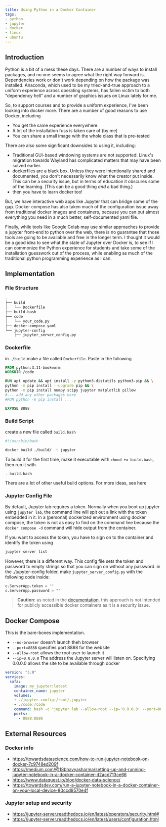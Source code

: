 ```yaml
---
title: Using Python in a Docker Container
tags:
- python
- jupyter
- docker
- linux
- ubuntu
---
```


## Introduction

Python is a bit of a mess these days.  There are a number of ways to install packages, and no one seems to agree what the right way forward is.  Dependencies work or don't work depending on how the package was installed.  Anaconda, which used to be my tried-and-true approach to a uniform experience across operating systems, has fallen victim to both "dependency hell" and a number of graphics issues on Linux lately for me.

So, to support courses and to provide a uniform experience, I've been looking into docker  more.  There are a number of good reasons to use Docker, including

* You get the same experience everywhere
* A lot of the installation fuss is taken care of (by me)
* You can share a small image with the whole class that is pre-tested

There are also some significant downsides to using it, including:

* Traditional GUI-based windowing systems are not supported.  Linux's migration towards Wayland has complicated matters that may have been solved earlier.
* dockerfiles are a black box.  Unless they were intentionally shared and documented, you don't necessarily know what the creator put inside.  This can be a security issue, but in terms of education it obscures some of the learning.  (This can be a good thing _and_ a bad thing.)
* then you have to learn docker too!

But, we have interactive web apps like Jupyter that can bridge some of the gap.  Docker compose has also taken much of the configuration issue away from traditional docker images and containers, because you can put almost everything you need in a much better, self-documented yaml file.

Finally, while tools like Google Colab may use similar approaches to provide a jupyter front-end to python over the web, there is no guarantee that those tools are going to be available and free in the longer term.  I thought it would be a good idea to see what the state of Jupyter over Docker is, to see if I can commonize the Python experience for students and take some of the installation guesswork out of the process, while enabling as much of the traditional python programming experience as I can.

## Implementation

### File Structure

```bash
.
├── build
│   └── Dockerfile
├── build.bash
├── code
│   └── your_code.py
├── docker-compose.yaml
└── jupyter-config
    ├── jupyter_server_config.py
```

### Dockerfile

in ```./build``` make a file called ```Dockerfile```.  Paste in the following

```dockerfile
FROM python:3.11-bookworm
WORKDIR /code

RUN apt update && apt install -y python3-distutils python3-pip && \
python -m pip install --upgrade pip && \
python -m pip install numpy scipy jupyter matplotlib pillow
#... add any other packages here
#RUN python -m pip install ...

EXPOSE 8888 
```

### Build Script

create a new file called ```build.bash```

```bash
#!/usr/bin/bash

docker build ./build/ -t jupyter
```

To build it for the first time, make it executable with ```chmod +x build.bash```, then run it with

```bash
. build.bash
```

There are a lot of other useful build options.  For more ideas, see here

### Jupyter Config File

By default, Jupyter lab requires a token.  Normally when you boot up jupyter using ```jupyter lab```, the command line will spit out a link with the token embedded in it.  In a (personal) dockerized environment using docker compose, the token is not as easy to find on the command line because the ```docker compose -d``` command will hide output from the container.  

If you want to access the token, you have to sign on to the container and identify the token using

```bash
jupyter server list
```

However, there is a different way.  This config file sets the token and password to empty strings so that you can sign on without any password.  in the ./jupyter-config folder, make ```jupyter_server_config.py``` with the following code inside:

```python
c.ServerApp.token = ""
c.ServerApp.password = ""
```

> **Caution:** as noted in the [documentation](https://jupyter-server.readthedocs.io/en/latest/operators/security.html#alternatives-to-token-authentication), this approach is not intended for publicly accessible docker containers as it is a security issue.

## Docker Compose

This is the bare-bones implementation.

* ```--no-browser``` doesn't launch theh browser
* ```--port=8888``` specifies port 8888 for the website
* ```--allow-root``` allows the root user to launch it
* ```--ip=0.0.0.0``` The address the Jupyter server will listen on.  Specifying 0.0.0.0 allows the site to be available through docker

```yaml
version: "3.9"
services:
  sofa:
    image: my_jupyter:latest
    container_name: jupyter
    volumes: 
    - ./jupyter-config:/root/.jupyter
    - ./code:/code
    command: bash -c "jupyter lab --allow-root --ip='0.0.0.0' --port=8888 --no-browser"
    ports:
      - 8888:8888  
```

## External Resources

### Docker info

* <https://towardsdatascience.com/how-to-run-jupyter-notebook-on-docker-7c9748ed209f>
* <https://medium.com/@18bhavyasharma/setting-up-and-running-jupyter-notebook-in-a-docker-container-d2acd713ce66>
* <https://www.dataquest.io/blog/docker-data-science/>
* <https://towardsdev.com/run-a-jupyter-notebook-in-a-docker-container-on-your-local-device-80ccd9570e4f>

### Jupyter setup and security

* <https://jupyter-server.readthedocs.io/en/latest/operators/security.html#>
* <https://jupyter-server.readthedocs.io/en/latest/users/configuration.html>

